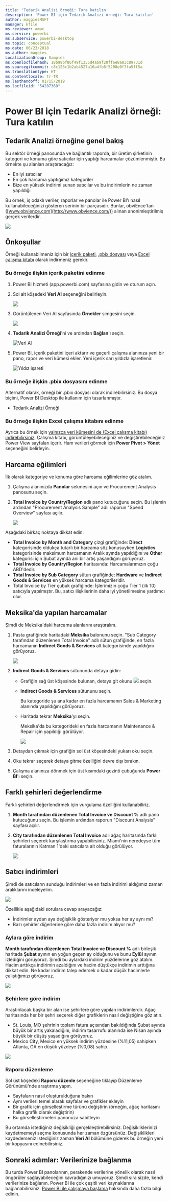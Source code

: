 ```yaml
---
title: 'Tedarik Analizi örneği: Tura katılın'
description: 'Power BI için Tedarik Analizi örneği: Tura katılın'
author: maggiesMSFT
manager: kfile
ms.reviewer: amac
ms.service: powerbi
ms.subservice: powerbi-desktop
ms.topic: conceptual
ms.date: 06/23/2018
ms.author: maggies
LocalizationGroup: Samples
ms.openlocfilehash: 18b99bf86f49f1355d4ab9f20ff6e8a83c89731d
ms.sourcegitcommit: c8c126c1b2ab4527a16a4fb8f5208e0f7fa5ff5a
ms.translationtype: HT
ms.contentlocale: tr-TR
ms.lasthandoff: 01/15/2019
ms.locfileid: "54287360"
---
```

# <a name="procurement-analysis-sample-for-power-bi-take-a-tour"></a>Power BI için Tedarik Analizi örneği: Tura katılın

## <a name="overview-of-the-procurement-analysis-sample"></a>Tedarik Analizi örneğine genel bakış
Bu sektör örneği panosunda ve bağlantılı raporda, bir üretim şirketinin kategori ve konuma göre satıcılar için yaptığı harcamalar çözümlenmiştir. Bu örnekte şu alanları araştıracağız:

* En iyi satıcılar
* En çok harcama yaptığımız kategoriler
* Bize en yüksek indirimi sunan satıcılar ve bu indirimlerin ne zaman yapıldığı

Bu örnek, iş odaklı veriler, raporlar ve panolar ile Power BI'ı nasıl kullanabileceğinizi gösteren serinin bir parçasıdır. Bunlar, obviEnce'tan ([www.obvience.com](http://www.obvience.com/)) alınan anonimleştirilmiş gerçek verilerdir.

![](media/sample-procurement/procurement1.png)

## <a name="prerequisites"></a>Önkoşullar

 Örneği kullanabilmeniz için bir [içerik paketi](https://docs.microsoft.com/power-bi/sample-procurement#get-the-content-pack-for-this-sample), [.pbix dosyası](http://download.microsoft.com/download/D/5/3/D5390069-F723-413B-8D27-5888500516EB/Procurement%20Analysis%20Sample%20PBIX.pbix) veya [Excel çalışma kitabı](http://go.microsoft.com/fwlink/?LinkId=529784) olarak indirmeniz gerekir.

### <a name="get-the-content-pack-for-this-sample"></a>Bu örneğe ilişkin içerik paketini edinme

1. Power BI hizmeti (app.powerbi.com) sayfasına gidin ve oturum açın.
2. Sol alt köşedeki **Veri Al** seçeneğini belirleyin.
   
    ![](media/sample-datasets/power-bi-get-data.png)
3. Görüntülenen Veri Al sayfasında **Örnekler** simgesini seçin.
   
   ![](media/sample-datasets/power-bi-samples-icon.png)
4. **Tedarik Analizi Örneği**'ni ve ardından **Bağlan**'ı seçin.  
  
   ![Veri Al](media/sample-procurement/procurement1a.png)
   
5. Power BI, içerik paketini içeri aktarır ve geçerli çalışma alanınıza yeni bir pano, rapor ve veri kümesi ekler. Yeni içerik sarı yıldızla işaretlenir. 
   
   ![Yıldız işareti](media/sample-procurement/procurement1b.png)
  
### <a name="get-the-pbix-file-for-this-sample"></a>Bu örneğe ilişkin .pbix dosyasını edinme

Alternatif olarak, örneği bir .pbix dosyası olarak indirebilirsiniz. Bu dosya biçimi, Power BI Desktop ile kullanım için tasarlanmıştır. 

 * [Tedarik Analizi Örneği](http://download.microsoft.com/download/D/5/3/D5390069-F723-413B-8D27-5888500516EB/Procurement%20Analysis%20Sample%20PBIX.pbix)

### <a name="get-the-excel-workbook-for-this-sample"></a>Bu örneğe ilişkin Excel çalışma kitabını edinme
Ayrıca bu örnek için [ yalnızca veri kümesini de (Excel çalışma kitabı) indirebilirsiniz](http://go.microsoft.com/fwlink/?LinkId=529784). Çalışma kitabı, görüntüleyebileceğiniz ve değiştirebileceğiniz Power View sayfaları içerir. Ham verileri görmek için **Power Pivot > Yönet** seçeneğini belirleyin.


## <a name="spending-trends"></a>Harcama eğilimleri
İlk olarak kategoriye ve konuma göre harcama eğilimlerine göz atalım.  

1. Çalışma alanınızda **Panolar** sekmesini açın ve Procurement Analysis panosunu seçin.
2. **Total Invoice by Country/Region** adlı pano kutucuğunu seçin. Bu işlemin ardından "Procurement Analysis Sample" adlı raporun "Spend Overview" sayfası açılır.

    ![](media/sample-procurement/procurement2.png)

Aşağıdaki birkaç noktaya dikkat edin:

* **Total Invoice by Month and Category** çizgi grafiğinde: **Direct** kategorisinde oldukça tutarlı bir harcama söz konusuyken **Logistics** kategorisinde maksimum harcamanın Aralık ayında yapıldığını ve **Other** kategorisi için Şubat ayında ani bir artış yaşandığını görüyoruz.
* **Total Invoice by Country/Region** haritasında: Harcamalarımızın çoğu ABD'dedir.
* **Total Invoice by Sub Category** sütun grafiğinde: **Hardware** ve **Indirect Goods & Services** en yüksek harcama kategorileridir.
* Total Invoice by Tier çubuk grafiğinde: İşlerimizin çoğu Tier 1 (ilk 10) satıcıyla yapılmıştır. Bu, satıcı ilişkilerinin daha iyi yönetilmesine yardımcı olur.

## <a name="spending-in-mexico"></a>Meksika'da yapılan harcamalar
Şimdi de Meksika'daki harcama alanlarını araştıralım.

1. Pasta grafiğinde haritadaki **Meksika** balonunu seçin. "Sub Category tarafından düzenlenen Total Invoice" adlı sütun grafiğinde, en fazla harcamanın **Indirect Goods & Services** alt kategorisinde yapıldığını görüyoruz.

   ![](media/sample-procurement/pbi_procsample_spendmexico.png)
2. **Indirect Goods & Services** sütununda detaya gidin:

   * Grafiğin sağ üst köşesinde bulunan, detaya git okunu ![](media/sample-procurement/pbi_drilldown_icon.png) seçin.
   * **Indirect Goods & Services** sütununu seçin.

      Bu kategoride şu ana kadar en fazla harcamanın Sales & Marketing alanında yapıldığını görüyoruz.
   * Haritada tekrar **Meksika**'yı seçin.

      Meksika'da bu kategorideki en fazla harcamanın Maintenance & Repair için yapıldığı görülüyor.

      ![](media/sample-procurement/pbi_procsample_drill_mexico.png)
3. Detaydan çıkmak için grafiğin sol üst köşesindeki yukarı oku seçin.
4. Oku tekrar seçerek detaya gitme özelliğini devre dışı bırakın.  
5. Çalışma alanınıza dönmek için üst kısımdaki gezinti çubuğunda **Power BI**'ı seçin.

## <a name="evaluate-different-cities"></a>Farklı şehirleri değerlendirme
Farklı şehirleri değerlendirmek için vurgulama özelliğini kullanabiliriz.

1. **Month tarafından düzenlenen Total Invoice ve Discount %** adlı pano kutucuğunu seçin. Bu işlemin ardından raporun "Discount Analysis" sayfası açılır.
2. **City tarafından düzenlenen Total Invoice** adlı ağaç haritasında farklı şehirleri seçerek karşılaştırma yapabilirsiniz. Miami'nin neredeyse tüm faturalarının Katman 1'deki satıcılara ait olduğu görülüyor.

   ![](media/sample-procurement/pbi_procsample_miamitreemap2.png)

## <a name="vendor-discounts"></a>Satıcı indirimleri
Şimdi de satıcıların sunduğu indirimleri ve en fazla indirimi aldığımız zaman aralıklarını inceleyelim.

![](media/sample-procurement/procurement4.png)

Özellikle aşağıdaki sorulara cevap arayacağız:

* İndirimler aydan aya değişiklik gösteriyor mu yoksa her ay aynı mı?
* Bazı şehirler diğerlerine göre daha fazla indirim alıyor mu?

### <a name="discount-by-month"></a>Aylara göre indirim
**Month tarafından düzenlenen Total Invoice ve Discount %** adlı birleşik haritada **Şubat** ayının en yoğun geçen ay olduğunu ve bunu **Eylül** ayının izlediğini görüyoruz. Şimdi bu aylardaki indirim yüzdelerine göz atalım.
Hacim arttıkça indirimin azaldığını ve hacim düştükçe indirimin arttığına dikkat edin. Ne kadar indirim talep edersek o kadar düşük hacimlerle çalıştığımızı görüyoruz.

![](media/sample-procurement/procurement5.png)

### <a name="discount-by-city"></a>Şehirlere göre indirim
Araştırılacak başka bir alan ise şehirlere göre yapılan indirimlerdir. Ağaç haritasında her bir şehri seçerek diğer grafiklerin nasıl değiştiğine göz atın.

* St. Louis, MO şehrinin toplam fatura açısından bakıldığında Şubat ayında büyük bir artış yakaladığını, indirim tasarrufu alanında ise Nisan ayında büyük bir düşüş yaşadığını görüyoruz.
* Mexico City, Mexico en yüksek indirim yüzdesine (%11,05) sahipken Atlanta, GA en düşük yüzdeye (%0,08) sahip.

![](media/sample-procurement/procurement6.png)

### <a name="edit-the-report"></a>Raporu düzenleme
Sol üst köşedeki **Raporu düzenle** seçeneğine tıklayıp Düzenleme Görünümü'nde araştırma yapın.

* Sayfaların nasıl oluşturulduğuna bakın
* Aynı verileri temel alarak sayfalar ve grafikler ekleyin
* Bir grafik için görselleştirme türünü değiştirin (örneğin, ağaç haritasını halka grafik olarak değiştirin)
* Bu görselleştirmeleri panonuza sabitleyin

Bu ortamda istediğiniz değişikliği gerçekleştirebilirsiniz. Değişikliklerinizi kaydetmemeyi seçme konusunda her zaman özgürsünüz. Değişiklikleri kaydederseniz istediğiniz zaman **Veri Al** bölümüne giderek bu örneğin yeni bir kopyasını edinebilirsiniz.

## <a name="next-steps-connect-to-your-data"></a>Sonraki adımlar: Verilerinize bağlanma
Bu turda Power BI panolarının, perakende verilerine yönelik olarak nasıl öngörüler sağlayabileceğini kavradığınızı umuyoruz. Şimdi sıra sizde, kendi verilerinize bağlanın. Power BI ile çok çeşitli veri kaynaklarına bağlanabilirsiniz. [Power BI ile çalışmaya başlama](service-get-started.md) hakkında daha fazla bilgi edinin.
